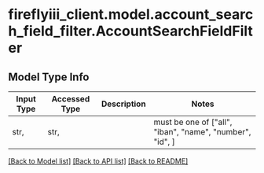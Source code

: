 # fireflyiii_client.model.account_search_field_filter.AccountSearchFieldFilter

## Model Type Info
Input Type | Accessed Type | Description | Notes
------------ | ------------- | ------------- | -------------
str,  | str,  |  | must be one of ["all", "iban", "name", "number", "id", ] 

[[Back to Model list]](../../README.md#documentation-for-models) [[Back to API list]](../../README.md#documentation-for-api-endpoints) [[Back to README]](../../README.md)

